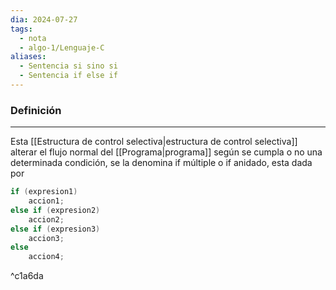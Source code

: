 ```yaml
---
dia: 2024-07-27
tags:
  - nota
  - algo-1/Lenguaje-C
aliases:
  - Sentencia si sino si
  - Sentencia if else if
---
```

### Definición
---
Esta [[Estructura de control selectiva|estructura de control selectiva]] alterar el flujo normal del [[Programa|programa]] según se cumpla o no una determinada condición, se la denomina if múltiple o if anidado, esta dada por

```c
if (expresion1) 
	accion1;
else if (expresion2)
	accion2;
else if (expresion3)
	accion3;
else 
	accion4;
```

^c1a6da
